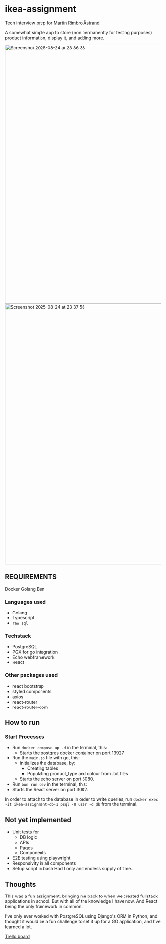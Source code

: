 # ikea-assignment
Tech interview prep for [Martin Rimbro Åstrand](https://se.linkedin.com/in/martin-rimbro-%C3%A5strand)

A somewhat simple app to store (non permanently for testing purposes) product information, display it, and adding more.


<img width="1252" height="838" alt="Screenshot 2025-08-24 at 23 36 38" src="https://github.com/user-attachments/assets/74f58ad4-e791-4d7b-be8d-f8e962a9fc9a" />
<img width="1251" height="842" alt="Screenshot 2025-08-24 at 23 37 58" src="https://github.com/user-attachments/assets/d0631d9f-f323-4351-814a-6085e6db2979" />


## REQUIREMENTS
Docker
Golang
Bun

### Languages used
- Golang
- Typescript
- `raw sql`

### Techstack
- PostgreSQL
- PGX for go integration
- Echo webframework
- React

### Other packages used
- react bootstrap
- styled components
- axios
- react-router
- react-router-dom

## How to run
### Start Processes
- Run `docker compose up -d` in the terminal, this:
  - Starts the postgres docker container on port 13927.
- Run the `main.go` file with go, this:
  - initializes the database, by:
    - Creating tables
    - Populating product_type and colour from .txt files
  -  Starts the echo server on port 8080.
-  Run `bun run dev` in the terminal, this:
  - Starts the React server on port 3002.

In order to attach to the database in order to write queries,
run `docker exec -it ikea-assignment-db-1 psql -U user -d db` from the terminal.

## Not yet implemented
- Unit tests for
  - DB logic
  - APIs
  - Pages
  - Components
- E2E testing using playwright
- Responsivity in all components
- Setup script in bash
Had I only and endless supply of time..

## Thoughts
This was a fun assignment, bringing me back to when we created fullstack applications in school.
But with all of the knowledge I have now. And React being the only framework in common.

I've only ever worked with PostgreSQL using Django's ORM in Python, and thought it would be a fun challenge to set it up for a GO application, and I've learned a lot.


[Trello board](https://trello.com/b/8ku9FoK8/ikea-assignment)
